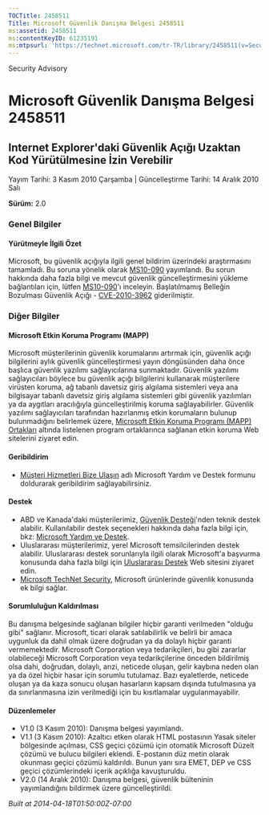 ```yaml
---
TOCTitle: 2458511
Title: Microsoft Güvenlik Danışma Belgesi 2458511
ms:assetid: 2458511
ms:contentKeyID: 61235191
ms:mtpsurl: 'https://technet.microsoft.com/tr-TR/library/2458511(v=Security.10)'
---
```


Security Advisory

Microsoft Güvenlik Danışma Belgesi 2458511
==========================================

Internet Explorer'daki Güvenlik Açığı Uzaktan Kod Yürütülmesine İzin Verebilir
------------------------------------------------------------------------------

Yayım Tarihi: 3 Kasım 2010 Çarşamba | Güncelleştirme Tarihi: 14 Aralık 2010 Salı

**Sürüm:** 2.0

### Genel Bilgiler

#### Yürütmeyle İlgili Özet

Microsoft, bu güvenlik açığıyla ilgili genel bildirim üzerindeki araştırmasını tamamladı. Bu soruna yönelik olarak [MS10-090](http://go.microsoft.com/fwlink/?linkid=206495) yayımlandı. Bu sorun hakkında daha fazla bilgi ve mevcut güvenlik güncelleştirmesini yükleme bağlantıları için, lütfen [MS10-090](http://go.microsoft.com/fwlink/?linkid=206495)'ı inceleyin. Başlatılmamış Belleğin Bozulması Güvenlik Açığı - [CVE-2010-3962](http://www.cve.mitre.org/cgi-bin/cvename.cgi?name=cve-2010-3962) giderilmiştir.

### Diğer Bilgiler

#### Microsoft Etkin Koruma Programı (MAPP)

Microsoft müşterilerinin güvenlik korumalarını artırmak için, güvenlik açığı bilgilerini aylık güvenlik güncelleştirmesi yayın döngüsünden daha önce başlıca güvenlik yazılımı sağlayıcılarına sunmaktadır. Güvenlik yazılımı sağlayıcıları böylece bu güvenlik açığı bilgilerini kullanarak müşterilere virüsten koruma, ağ tabanlı davetsiz giriş algılama sistemleri veya ana bilgisayar tabanlı davetsiz giriş algılama sistemleri gibi güvenlik yazılımları ya da aygıtları aracılığıyla güncelleştirilmiş koruma sağlayabilirler. Güvenlik yazılımı sağlayıcıları tarafından hazırlanmış etkin korumaların bulunup bulunmadığını belirlemek üzere, [Microsoft Etkin Koruma Programı (MAPP) Ortakları](http://www.microsoft.com/security/msrc/mapp/partners.mspx) altında listelenen program ortaklarınca sağlanan etkin koruma Web sitelerini ziyaret edin.

#### Geribildirim

-   [Müşteri Hizmetleri Bize Ulaşın](https://support.microsoft.com/common/survey.aspx?scid=sw;en;1257&amp;showpage=1&amp;ws=technet&amp;sd=tech) adlı Microsoft Yardım ve Destek formunu doldurarak geribildirim sağlayabilirsiniz.

#### Destek

-   ABD ve Kanada'daki müşterilerimiz, [Güvenlik Desteği](http://go.microsoft.com/fwlink/?linkid=21131)'nden teknik destek alabilir. Kullanılabilir destek seçenekleri hakkında daha fazla bilgi için, bkz: [Microsoft Yardım ve Destek](http://support.microsoft.com/).
-   Uluslararası müşterilerimiz, yerel Microsoft temsilcilerinden destek alabilir. Uluslararası destek sorunlarıyla ilgili olarak Microsoft'a başvurma konusunda daha fazla bilgi için [Uluslararası Destek](http://go.microsoft.com/fwlink/?linkid=21155) Web sitesini ziyaret edin.
-   [Microsoft TechNet Security](http://go.microsoft.com/fwlink/?linkid=21132), Microsoft ürünlerinde güvenlik konusunda ek bilgi sağlar.

#### Sorumluluğun Kaldırılması

Bu danışma belgesinde sağlanan bilgiler hiçbir garanti verilmeden "olduğu gibi" sağlanır. Microsoft, ticari olarak satılabilirlik ve belirli bir amaca uygunluk da dahil olmak üzere doğrudan ya da dolaylı hiçbir garanti vermemektedir. Microsoft Corporation veya tedarikçileri, bu gibi zararlar olabileceği Microsoft Corporation veya tedarikçilerine önceden bildirilmiş olsa dahi, doğrudan, dolaylı, arızi, neticede oluşan, gelir kaybına neden olan ya da özel hiçbir hasar için sorumlu tutulamaz. Bazı eyaletlerde, neticede oluşan ya da kaza sonucu oluşan hasarların kapsam dışında tutulmasına ya da sınırlanmasına izin verilmediği için bu kısıtlamalar uygulanmayabilir.

#### Düzenlemeler

-   V1.0 (3 Kasım 2010): Danışma belgesi yayımlandı.
-   V1.1 (3 Kasım 2010): Azaltıcı etken olarak HTML postasının Yasak siteler bölgesinde açılması, CSS geçici çözümü için otomatik Microsoft Düzelt çözümü ve bulucu bilgileri eklendi. E-postanın düz metin olarak okunması geçici çözümü kaldırıldı. Bunun yanı sıra EMET, DEP ve CSS geçici çözümlerindeki içerik açıklığa kavuşturuldu.
-   V2.0 (14 Aralık 2010): Danışma belgesi, güvenlik bülteninin yayımlandığını bildirmek üzere güncelleştirildi.

*Built at 2014-04-18T01:50:00Z-07:00*
